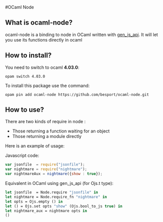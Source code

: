 #OCaml Node

## What is ocaml-node?

ocaml-node is a binding to node in OCaml written with [gen_js_api](https://github.com/LexiFi/gen_js_api). It will let you use its functions directly in ocaml

## How to install?

You need to switch to ocaml **4.03.0**:

`opam switch 4.03.0`

To install this package use the command:

`opam pin add ocaml-node https://github.com/besport/ocaml-node.git`

## How to use?

There are two kinds of require in node :
- Those returning a function waiting for an object
- Those returning a module directly

Here is an example of usage:

Javascript code:

```JavaScript
var jsonfile  = require("jsonfile");
var nightmare = require("nightmare");
var nightmareAux = nightmare({show : true});
```

Equivalent in OCaml using gen_js_api (for Ojs.t type):

```OCaml
let jsonfile  = Node.require "jsonfile" in
let nightmare = Node.require_fn "nightmare" in
let opts = Ojs.empty () in
let () = Ojs.set opts "show" (Ojs.bool_to_js true) in
let nightmare_aux = nightmare opts in
()
```
